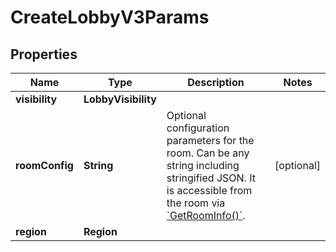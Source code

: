

# CreateLobbyV3Params


## Properties

| Name | Type | Description | Notes |
|------------ | ------------- | ------------- | -------------|
|**visibility** | **LobbyVisibility** |  |  |
|**roomConfig** | **String** | Optional configuration parameters for the room. Can be any string including stringified JSON. It is accessible from the room via [&#x60;GetRoomInfo()&#x60;](https://hathora.dev/api#tag/RoomV2/operation/GetRoomInfo). |  [optional] |
|**region** | **Region** |  |  |



